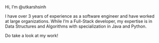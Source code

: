 Hi, I’m @utkarshsinh

I have over 3 years of experience as a software engineer and have worked at large organizations. While I’m a Full-Stack developer, my expertise is in Data Structures and Algorithms with specialization in Java and Python. 

Do take a look at my work!




<!---
utkarshsinh/utkarshsinh is a ✨ special ✨ repository because its `README.md` (this file) appears on your GitHub profile.
You can click the Preview link to take a look at your changes.
--->
